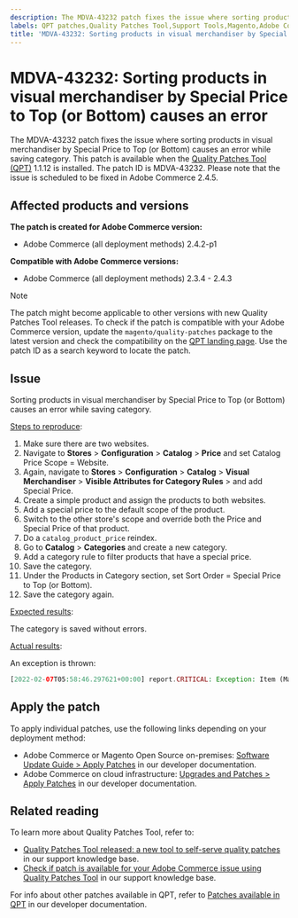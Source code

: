 ```yaml
---
description: The MDVA-43232 patch fixes the issue where sorting products in visual merchandiser by Special Price to Top (or Bottom) causes an error while saving category. This patch is available when the Quality Patches Tool (QPT) 1.1.12 is installed. The patch ID is MDVA-43232. Please note that the issue is scheduled to be fixed in Adobe Commerce 2.4.5.
labels: QPT patches,Quality Patches Tool,Support Tools,Magento,Adobe Commerce,cloud infrastructure,on-premises,QPT 1.1.12,Special Price,visual merchandiser,sorting products,Bottom,Top,2.3.4,2.3.3-p1,2.3.5,2.3.4-p2,2.3.5-p1,2.3.5-p2,2.3.6,2.3.6-p1,2.3.7,2.3.7-p1,2.3.7-p2,2.4.0,2.4.0-p1,2.4.1,2.4.1-p1,2.4.2,2.4.2-p1,2.4.2-p2,2.4.3
title: 'MDVA-43232: Sorting products in visual merchandiser by Special Price to Top (or Bottom) causes an error'
---
```


# MDVA-43232: Sorting products in visual merchandiser by Special Price to Top (or Bottom) causes an error

The MDVA-43232 patch fixes the issue where sorting products in visual merchandiser by Special Price to Top (or Bottom) causes an error while saving category. This patch is available when the [Quality Patches Tool (QPT)](https://support.magento.com/hc/en-us/articles/360047139492) 1.1.12 is installed. The patch ID is MDVA-43232. Please note that the issue is scheduled to be fixed in Adobe Commerce 2.4.5.

## Affected products and versions

**The patch is created for Adobe Commerce version:**

* Adobe Commerce (all deployment methods) 2.4.2-p1

**Compatible with Adobe Commerce versions:**

* Adobe Commerce (all deployment methods) 2.3.4 - 2.4.3

>[!NOTE]
>
>The patch might become applicable to other versions with new Quality Patches Tool releases. To check if the patch is compatible with your Adobe Commerce version, update the `magento/quality-patches` package to the latest version and check the compatibility on the [QPT landing page](https://devdocs.magento.com/quality-patches/tool.html#patch-grid). Use the patch ID as a search keyword to locate the patch.

## Issue

Sorting products in visual merchandiser by Special Price to Top (or Bottom) causes an error while saving category.

<u>Steps to reproduce</u>:

1. Make sure there are two websites.
1. Navigate to **Stores** > **Configuration** > **Catalog** > **Price** and set Catalog Price Scope = Website.
1. Again, navigate to **Stores** > **Configuration** > **Catalog** > **Visual Merchandiser** > **Visible Attributes for Category Rules** > and add Special Price.
1. Create a simple product and assign the products to both websites.
1. Add a special price to the default scope of the product.
1. Switch to the other store's scope and override both the Price and Special Price of that product.
1. Do a `catalog_product_price` reindex.
1. Go to **Catalog** > **Categories** and create a new category.
1. Add a category rule to filter products that have a special price.
1. Save the category.
1. Under the Products in Category section, set Sort Order = Special Price to Top (or Bottom).
1. Save the category again.

<u>Expected results</u>:

The category is saved without errors.

<u>Actual results</u>:

An exception is thrown:

```php
[2022-02-07T05:58:46.297621+00:00] report.CRITICAL: Exception: Item (Magento\Catalog\Model\Product\Interceptor) with the same ID "1" already exists. in /lib/internal/Magento/Framework/Data/Collection.php:407
```

## Apply the patch

To apply individual patches, use the following links depending on your deployment method:

* Adobe Commerce or Magento Open Source on-premises: [Software Update Guide > Apply Patches](https://devdocs.magento.com/guides/v2.4/comp-mgr/patching/mqp.html) in our developer documentation.
* Adobe Commerce on cloud infrastructure: [Upgrades and Patches > Apply Patches](https://devdocs.magento.com/cloud/project/project-patch.html) in our developer documentation.

## Related reading

To learn more about Quality Patches Tool, refer to:

* [Quality Patches Tool released: a new tool to self-serve quality patches](https://support.magento.com/hc/en-us/articles/360047139492) in our support knowledge base.
* [Check if patch is available for your Adobe Commerce issue using Quality Patches Tool](https://support.magento.com/hc/en-us/articles/360047125252) in our support knowledge base.

For info about other patches available in QPT, refer to [Patches available in QPT](https://devdocs.magento.com/quality-patches/tool.html#patch-grid) in our developer documentation.